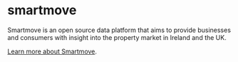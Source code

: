 # smartmove

Smartmove is an open source data platform that aims to provide businesses and consumers with insight into the property market in Ireland and the UK.

[Learn more about Smartmove](https://anthonybloomer.github.io/smartmove/).
